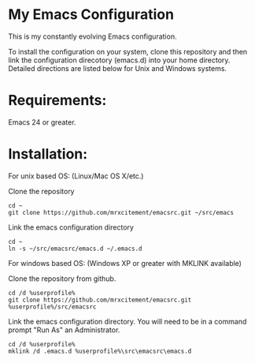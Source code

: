 My Emacs Configuration
======================

This is my constantly evolving Emacs configuration.

To install the configuration on your system, clone this repository and then link the configuration direcotory (emacs.d) into your home directory. Detailed directions are listed below for Unix and Windows systems.

Requirements:
=============

Emacs 24 or greater.

Installation:
=============

For unix based OS: (Linux/Mac OS X/etc.)

Clone the repository

    cd ~
    git clone https://github.com/mrxcitement/emacsrc.git ~/src/emacs

Link the emacs configuration directory

    cd ~
    ln -s ~/src/emacsrc/emacs.d ~/.emacs.d

For windows based OS: (Windows XP or greater with MKLINK available)

Clone the repository from github.

    cd /d %userprofile%
    git clone https://github.com/mrxcitement/emacsrc.git %userprofile%/src/emacsrc

Link the emacs configuration directory. You will need to be in a command prompt "Run As" an Administrator.

    cd /d %userprofile%
    mklink /d .emacs.d %userprofile%\src\emacsrc\emacs.d
